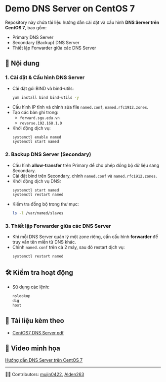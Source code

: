 # Demo DNS Server on CentOS 7

Repository này chứa tài liệu hướng dẫn cài đặt và cấu hình **DNS Server trên CentOS 7**, bao gồm:
- Primary DNS Server
- Secondary (Backup) DNS Server
- Thiết lập Forwarder giữa các DNS Server

## 📘 Nội dung

### 1. Cài đặt & Cấu hình DNS Server
- Cài đặt gói BIND và bind-utils:
  ```bash
  yum install bind bind-utils -y
  ```
- Cấu hình IP tĩnh và chỉnh sửa file `named.conf`, `named.rfc1912.zones`.
- Tạo các bản ghi trong:
  - `forward.sgu.edu.vn`
  - `reverse.192.168.1.0`
- Khởi động dịch vụ:
  ```bash
  systemctl enable named
  systemctl start named
  ```

### 2. Backup DNS Server (Secondary)
- Cấu hình **allow-transfer** trên Primary để cho phép đồng bộ dữ liệu sang Secondary.
- Cài đặt bind trên Secondary, chỉnh `named.conf` và `named.rfc1912.zones`.
- Khởi động dịch vụ DNS:
  ```bash
  systemctl start named
  systemctl restart named
  ```
- Kiểm tra đồng bộ trong thư mục:
  ```bash
  ls -l /var/named/slaves
  ```

### 3. Thiết lập Forwarder giữa các DNS Server
- Khi mỗi DNS Server quản lý một zone riêng, cần cấu hình **forwarder** để truy vấn tên miền từ DNS khác.
- Chỉnh `named.conf` trên cả 2 máy, sau đó restart dịch vụ:
  ```bash
  systemctl restart named
  ```

## 🛠️ Kiểm tra hoạt động
- Sử dụng các lệnh:
  ```bash
  nslookup
  dig
  host
  ```

## 📂 Tài liệu kèm theo
- [CentOS7 DNS Server.pdf](./CentOS7%20DNS%20Server.pdf)

## 🎥 Video minh họa
[Hướng dẫn DNS Server trên CentOS 7](https://youtu.be/-o-4PqG-tnw)

---
👨‍💻 Contributors: [mujin0422](https://github.com/mujin0422), [Alden263](https://github.com/Alden263)
